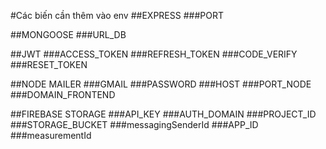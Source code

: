 #Các biến cần thêm vào env
##EXPRESS
###PORT

##MONGOOSE
###URL_DB

##JWT
###ACCESS_TOKEN
###REFRESH_TOKEN
###CODE_VERIFY
###RESET_TOKEN

##NODE MAILER
###GMAIL
###PASSWORD
###HOST
###PORT_NODE
###DOMAIN_FRONTEND

##FIREBASE STORAGE
###API_KEY
###AUTH_DOMAIN
###PROJECT_ID
###STORAGE_BUCKET
###messagingSenderId
###APP_ID
###measurementId